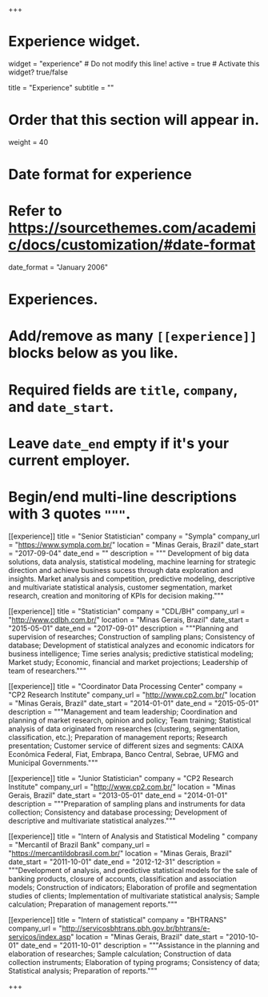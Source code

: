 +++
# Experience widget.
widget = "experience"  # Do not modify this line!
active = true  # Activate this widget? true/false

title = "Experience"
subtitle = ""

# Order that this section will appear in.
weight = 40

# Date format for experience
#   Refer to https://sourcethemes.com/academic/docs/customization/#date-format
date_format = "January 2006"

# Experiences.
#   Add/remove as many `[[experience]]` blocks below as you like.
#   Required fields are `title`, `company`, and `date_start`.
#   Leave `date_end` empty if it's your current employer.
#   Begin/end multi-line descriptions with 3 quotes `"""`.
[[experience]]
  title = "Senior Statistician"
  company = "Sympla"
  company_url = "https://www.sympla.com.br/"
  location = "Minas Gerais, Brazil"
  date_start = "2017-09-04"
  date_end = ""
  description = """ Development of big data solutions, data analysis, statistical modeling, machine learning for strategic direction and achieve business sucess through data exploration and insights.
Market analysis and competition, predictive modeling, descriptive and multivariate statistical analysis, customer segmentation, market research, creation and monitoring of KPIs for decision making."""

[[experience]]
  title = "Statistician"
  company = "CDL/BH"
  company_url = "http://www.cdlbh.com.br/"
  location = "Minas Gerais, Brazil"
  date_start = "2015-05-01"
  date_end = "2017-09-01"
  description = """Planning and supervision of researches; Construction of sampling plans; Consistency of database; Development of statistical analyzes and economic indicators for business intelligence; Time series analysis; predictive statistical modeling; Market study; Economic, financial and market projections; Leadership of team of researchers."""
  
[[experience]]
  title = "Coordinator Data Processing Center"
  company = "CP2 Research Institute"
  company_url = "http://www.cp2.com.br/"
  location = "Minas Gerais, Brazil"
  date_start = "2014-01-01"
  date_end = "2015-05-01"
  description = """Management and team leadership; Coordination and planning of market research, opinion and policy; Team training; Statistical analysis of data originated from researches (clustering, segmentation, classification, etc.); Preparation of management reports; Research presentation; Customer service of different sizes and segments: CAIXA Econômica Federal, Fiat, Embrapa, Banco Central, Sebrae, UFMG and Municipal Governments."""

[[experience]]
  title = "Junior Statistician"
  company = "CP2 Research Institute"
  company_url = "http://www.cp2.com.br/"
  location = "Minas Gerais, Brazil"
  date_start = "2013-05-01"
  date_end = "2014-01-01"
  description = """Preparation of sampling plans and instruments for data collection; Consistency and database processing; Development of descriptive and multivariate statistical analyzes."""
  
[[experience]]
  title = "Intern of Analysis and Statistical Modeling "
  company = "Mercantil of Brazil Bank"
  company_url = "https://mercantildobrasil.com.br/"
  location = "Minas Gerais, Brazil"
  date_start = "2011-10-01"
  date_end = "2012-12-31"
  description = """Development of analysis, and predictive statistical models for the sale of banking products, closure of accounts, classification and association models; Construction of indicators; Elaboration of profile and segmentation studies of clients; Implementation of multivariate statistical analysis; Sample calculation; Preparation of management reports."""
  
[[experience]]
  title = "Intern of statistical"
  company = "BHTRANS"
  company_url = "http://servicosbhtrans.pbh.gov.br/bhtrans/e-servicos/index.asp"
  location = "Minas Gerais, Brazil"
  date_start = "2010-10-01"
  date_end = "2011-10-01"
  description = """Assistance in the planning and elaboration of researches; Sample calculation; Construction of data collection instruments; Elaboration of typing programs; Consistency of data; Statistical analysis; Preparation of reports."""

+++
